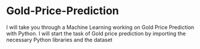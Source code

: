 # Gold-Price-Prediction
 I will take you through a Machine Learning working on Gold Price Prediction with Python. I will start the task of Gold price prediction by importing the necessary Python libraries and the dataset
